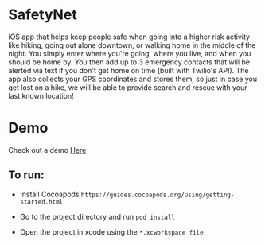 # SafetyNet
iOS app that helps keep people safe when going into a higher risk activity like hiking, going out alone downtown, or walking home in the middle of the night. You simply enter where you're going, where you live, and when you should be home by. You then add up to 3 emergency contacts that will be alerted via text if you don't get home on time (built with Twilio's API). The app also collects your GPS coordinates and stores them, so just in case you get lost on a hike, we will be able to provide search and rescue with your last known location!

# Demo
Check out a demo [Here](https://www.youtube.com/watch?v=EYhCXC9rJ6E&ab_channel=ArthurLee)

## To run:
* Install Cocoapods `https://guides.cocoapods.org/using/getting-started.html`

* Go to the project directory and run `pod install`

* Open the project in xcode using the `*.xcworkspace file`
